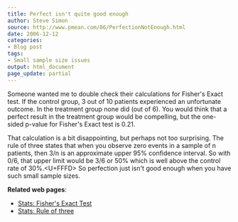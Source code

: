 ```yaml
---
title: Perfect isn't quite good enough
author: Steve Simon
source: http://www.pmean.com/06/PerfectionNotEnough.html
date: 2006-12-12
categories:
- Blog post
tags:
- Small sample size issues
output: html_document
page_update: partial
---
```


Someone wanted me to double check their calculations for Fisher's Exact
test. If the control group, 3 out of 10 patients experienced an
unfortunate outcome. In the treatment group none did (out of 6). You
would think that a perfect result in the treatment group would be
compelling, but the one-sided p-value for Fisher's Exact test is 0.21.

That calculation is a bit disappointing, but perhaps not too surprising.
The rule of three states that when you observe zero events in a sample
of n patients, then 3/n is an approximate upper 95% confidence interval.
So with 0/6, that upper limit would be 3/6 or 50% which is well above
the control rate of 30%.<U+FFFD> So perfection just isn't good enough when you
have such small sample sizes.

**Related web pages**:

-   [Stats: Fisher's Exact Test](../ask/fishers.asp)
-   [Stats: Rule of three](../size/zeroevents.asp)

